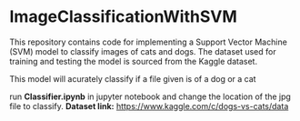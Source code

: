 # ImageClassificationWithSVM
This repository contains code for implementing a Support Vector Machine (SVM) model to classify images of cats and dogs. The dataset used for training and testing the model is sourced from the Kaggle dataset.

This model will acurately classify if a file given is of a dog or a cat


run **Classifier.ipynb** in jupyter notebook and change the location of the jpg file to classify.
**Dataset link:** https://www.kaggle.com/c/dogs-vs-cats/data

